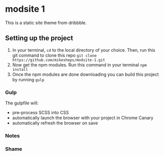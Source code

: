 # modsite 1
This is a static site theme from dribbble.


## Setting up the project
1. In your terminal, `cd` to the local directory of your choice. Then, run this git command to clone this repo `git clone https://github.com/mikesheps/modsite-1.git`
2. Now get the npm modules. Run this command in your terminal `npm install`
3. Once the npm modules are done downloading you can build this project by running `gulp`


### Gulp
The gulpfile will:
- pre-process SCSS into CSS
- automatically launch the browser with your project in Chrome Canary
- automatically refresh the browser on save


### Notes


### Shame

